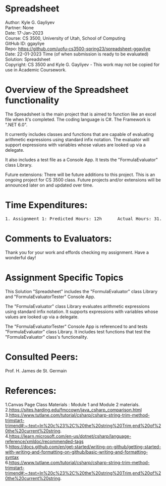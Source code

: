 # Spreadsheet
Author: Kyle G. Gayliyev<br>
Partner: None<br>
Date: 17-Jan-2023<br>
Course: CS 3500, University of Utah, School of Computing<br>
GitHub ID: ggayliye<br>
Repo: https://github.com/uofu-cs3500-spring23/spreadsheet-ggayliye <br>
Date: 22-01-2023 Time (of when submission is ready to be evaluated)<br>
Solution: Spreadsheet<br>
Copyright: CS 3500 and Kyle G. Gayliyev - This work may not be copied for use in
Academic Coursework.

# Overview of the Spreadsheet functionality
The Spreadsheet is the main project that is aimed to function like 
an excel file when it's completed. The coding language is C#. The Framework is ".NET 6.0".

It currently includes classes and functions that are capable of evaluating arithmetic 
expressions using standard infix notation. The evaluator will support expressions
with variables whose values are looked up via a delegate.

It also includes a test file as a Console App. It tests the "FormulaEvaluator" class Library.

Future extensions: There will be future additions to this project. This is an 
ongoing project for CS 3500 class. Future projects and/or extensions will be 
announced later on and updated over time.


# Time Expenditures:
<pre>1. Assignment 1: Predicted Hours: 12h		Actual Hours: 31.85 h </pre>

# Comments to Evaluators:
Thank you for your work and effords checking my assignment. Have a wonderful day!

# Assignment Specific Topics
This Solution "Spreadsheet" includes the "FormulaEvaluator" class Library and 
"FormulaEvaluatorTester" Console App. 

The "FormulaEvaluator" class Library evaluates arithmetic expressions 
using standard infix notation. It supports expressions with variables
whose values are looked up via a delegate.

The "FormulaEvaluatorTester" Console App is referenced to and tests
"FormulaEvaluator" class Library. It includes test functions that 
test the "FormulaEvaluator" class's functionality.

# Consulted Peers:
Prof. H. James de St. Germain

# References:
1.Canvas Page Class Materials : Module 1 and Module 2 materials. <br>
2.https://sites.harding.edu/fmccown/java_csharp_comparison.html <br>
3.https://www.tutlane.com/tutorial/csharp/csharp-string-trim-method-trimstart-trimend#:~:text=In%20c%23%2C%20the%20string%20Trim,end%20of%20the%20current%20string. <br>
4.https://learn.microsoft.com/en-us/dotnet/csharp/language-reference/xmldoc/recommended-tags <br>
5.https://docs.github.com/en/get-started/writing-on-github/getting-started-with-writing-and-formatting-on-github/basic-writing-and-formatting-syntax <br>
6.https://www.tutlane.com/tutorial/csharp/csharp-string-trim-method-trimstart-trimend#:~:text=In%20c%23%2C%20the%20string%20Trim,end%20of%20the%20current%20string. <br>

